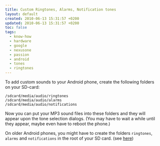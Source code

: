 ```yaml
---
title: Custom Ringtones, Alarms, Notification tones
layout: default
created: 2010-06-13 15:31:57 +0200
updated: 2010-06-13 15:31:57 +0200
toc: false
tags:
  - know-how
  - hardware
  - google
  - nexusone
  - passion
  - android
  - tones
  - ringtones
---
```

To add custom sounds to your Android phone, create the following folders on your SD-card:

    /sdcard/media/audio/ringtones
    /sdcard/media/audio/alarms
    /sdcard/media/audio/notifications

Now you can put your MP3 sound files into these folders and they will appear upon the tone selection
dialogs. (You may have to wait a while until they appear, maybe even have to reboot the phone.)

On older Android phones, you might have to create the folders `ringtones`, `alarms` and `notifications` in the root
of your SD card. (see [here](http://www.androidforums.com/t-mobile-g1/1757-can-you-set-music-youve-uploaded-ringtone-texts.html))

